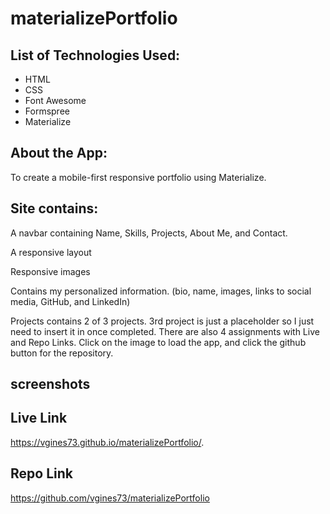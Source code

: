 # materializePortfolio

## List of Technologies Used:

- HTML
- CSS
- Font Awesome
- Formspree
- Materialize

## About the App:

To create a mobile-first responsive portfolio using Materialize.

## Site contains:

A navbar containing Name, Skills, Projects, About Me, and Contact. 

A responsive layout

Responsive images

Contains my personalized information. (bio, name, images, links to social media, GitHub, and LinkedIn)

Projects contains 2 of 3 projects. 3rd project is just a placeholder so I just need to insert it in once completed.  There are also 4 assignments with Live and Repo Links. Click on the image to load the app, and click the github button for the repository.

## screenshots


## Live Link
https://vgines73.github.io/materializePortfolio/.

## Repo Link
https://github.com/vgines73/materializePortfolio